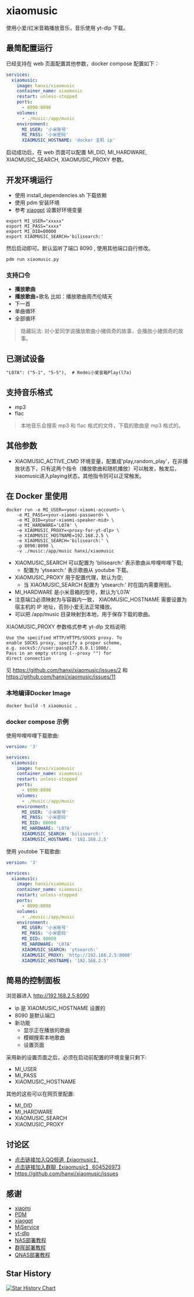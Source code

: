 # xiaomusic

使用小爱/红米音箱播放音乐，音乐使用 yt-dlp 下载。

## 最简配置运行

已经支持在 web 页面配置其他参数，docker compose 配置如下：

```yaml
services:
  xiaomusic:
    image: hanxi/xiaomusic
    container_name: xiaomusic
    restart: unless-stopped
    ports:
      - 8090:8090
    volumes:
      - ./music:/app/music
    environment:
      MI_USER: '小米账号'
      MI_PASS: '小米密码'
      XIAOMUSIC_HOSTNAME: 'docker 主机 ip'
```
启动成功后，在 web 页面可以配置 MI_DID, MI_HARDWARE, XIAOMUSIC_SEARCH, XIAOMUSIC_PROXY 参数。

## 开发环境运行

- 使用 install_dependencies.sh 下载依赖
- 使用 pdm 安装环境
- 参考 [xiaogpt](https://github.com/yihong0618/xiaogpt) 设置好环境变量

```shell
export MI_USER="xxxxx"
export MI_PASS="xxxx"
export MI_DID=00000
export XIAOMUSIC_SEARCH='bilisearch:'
```

然后启动即可。默认监听了端口 8090 , 使用其他端口自行修改。

```shell
pdm run xiaomusic.py
````

### 支持口令

- **播放歌曲**
- **播放歌曲**+歌名 比如：播放歌曲周杰伦晴天
- 下一首
- 单曲循环
- 全部循环

> 隐藏玩法: 对小爱同学说播放歌曲小猪佩奇的故事，会播放小猪佩奇的故事。

## 已测试设备

```txt
"L07A": ("5-1", "5-5"),  # Redmi小爱音箱Play(l7a)
````
## 支持音乐格式

- mp3
- flac

> 本地音乐会搜索 mp3 和 flac 格式的文件，下载的歌曲是 mp3 格式的。

## 其他参数

- XIAOMUSIC_ACTIVE_CMD 环境变量，配置成'play,random_play'，在非播放状态下，只有这两个指令（播放歌曲和随机播放）可以触发，触发后，xiaomusic进入playing状态，其他指令则可以正常触发。

## 在 Docker 里使用

```shell
docker run -e MI_USER=<your-xiaomi-account> \
    -e MI_PASS=<your-xiaomi-password> \
    -e MI_DID=<your-xiaomi-speaker-mid> \
    -e MI_HARDWARE='L07A' \
    -e XIAOMUSIC_PROXY=<proxy-for-yt-dlp> \
    -e XIAOMUSIC_HOSTNAME=192.168.2.5 \
    -e XIAOMUSIC_SEARCH='bilisearch:' \
    -p 8090:8090 \
    -v ./music:/app/music hanxi/xiaomusic
```

- XIAOMUSIC_SEARCH 可以配置为 'bilisearch:' 表示歌曲从哔哩哔哩下载;
    - 配置为 'ytsearch:' 表示歌曲从 youtube 下载。
- XIAOMUSIC_PROXY 用于配置代理，默认为空;
    - 当 XIAOMUSIC_SEARCH 配置为 'ytsearch:' 时在国内需要用到。
- MI_HARDWARE 是小米音箱的型号，默认为'L07A'
- 注意端口必须映射为与容器内一致， XIAOMUSIC_HOSTNAME 需要设置为宿主机的 IP 地址，否则小爱无法正常播放。
- 可以把 /app/music 目录映射到本地，用于保存下载的歌曲。

XIAOMUSIC_PROXY 参数格式参考 yt-dlp 文档说明:
```
Use the specified HTTP/HTTPS/SOCKS proxy. To
enable SOCKS proxy, specify a proper scheme,
e.g. socks5://user:pass@127.0.0.1:1080/.
Pass in an empty string (--proxy "") for
direct connection
```

见 <https://github.com/hanxi/xiaomusic/issues/2> 和 <https://github.com/hanxi/xiaomusic/issues/11>

### 本地编译Docker Image

```shell
docker build -t xiaomusic .
```

### docker compose 示例

使用哔哩哔哩下载歌曲:

```yaml
version: '3'

services:
  xiaomusic:
    image: hanxi/xiaomusic
    container_name: xiaomusic
    restart: unless-stopped
    ports:
      - 8090:8090
    volumes:
      - ./music:/app/music
    environment:
      MI_USER: '小米账号'
      MI_PASS: '小米密码'
      MI_DID: 00000
      MI_HARDWARE: 'L07A'
      XIAOMUSIC_SEARCH: 'bilisearch:'
      XIAOMUSIC_HOSTNAME: '192.168.2.5'
```


使用 youtobe 下载歌曲:

```yaml
version: '3'

services:
  xiaomusic:
    image: hanxi/xiaomusic
    container_name: xiaomusic
    restart: unless-stopped
    ports:
      - 8090:8090
    volumes:
      - ./music:/app/music
    environment:
      MI_USER: '小米账号'
      MI_PASS: '小米密码'
      MI_DID: 00000
      MI_HARDWARE: 'L07A'
      XIAOMUSIC_SEARCH: 'ytsearch:'
      XIAOMUSIC_PROXY: 'http://192.168.2.5:8080'
      XIAOMUSIC_HOSTNAME: '192.168.2.5'
```


## 简易的控制面板

浏览器进入 <http://192.168.2.5:8090>

- ip 是 XIAOMUSIC_HOSTNAME 设置的
- 8090 是默认端口
- 新功能
    - 显示正在播放的歌曲
    - 模糊搜索本地歌曲
    - 设置页面


采用新的设置页面之后，必须在启动前配置的环境变量只剩下:
- MI_USER
- MI_PASS
- XIAOMUSIC_HOSTNAME

其他的这些可以在网页里配置:
- MI_DID
- MI_HARDWARE
- XIAOMUSIC_SEARCH
- XIAOMUSIC_PROXY

## 讨论区

- [点击链接加入QQ频道【xiaomusic】](https://pd.qq.com/s/e2jybz0ss)
- [点击链接加入群聊【xiaomusic】 604526973](http://qm.qq.com/cgi-bin/qm/qr?_wv=1027&k=13St5PLVcTxYlWTAs_iAawazjtdD1l-a&authKey=dJWEpaT2fDBDpdUUOWj%2FLt6NS1ePBfShDfz7a6seNURi05VvVnAGQzXF%2FM%2F5HgIm&noverify=0&group_code=604526973)
- https://github.com/hanxi/xiaomusic/issues

## 感谢

- [xiaomi](https://www.mi.com/)
- [PDM](https://pdm.fming.dev/latest/)
- [xiaogpt](https://github.com/yihong0618/xiaogpt)
- [MiService](https://github.com/yihong0618/MiService)
- [yt-dlp](https://github.com/yt-dlp/yt-dlp)
- [NAS部署教程](https://post.m.smzdm.com/p/avpe7n99/)
- [群晖部署教程](https://post.m.smzdm.com/p/a7px7dol/)
- [QNAS部署教程](https://post.smzdm.com/p/a5xz5x63/)

## Star History

[![Star History Chart](https://api.star-history.com/svg?repos=hanxi/xiaomusic&type=Date)](https://star-history.com/#hanxi/xiaomusic&Date)

